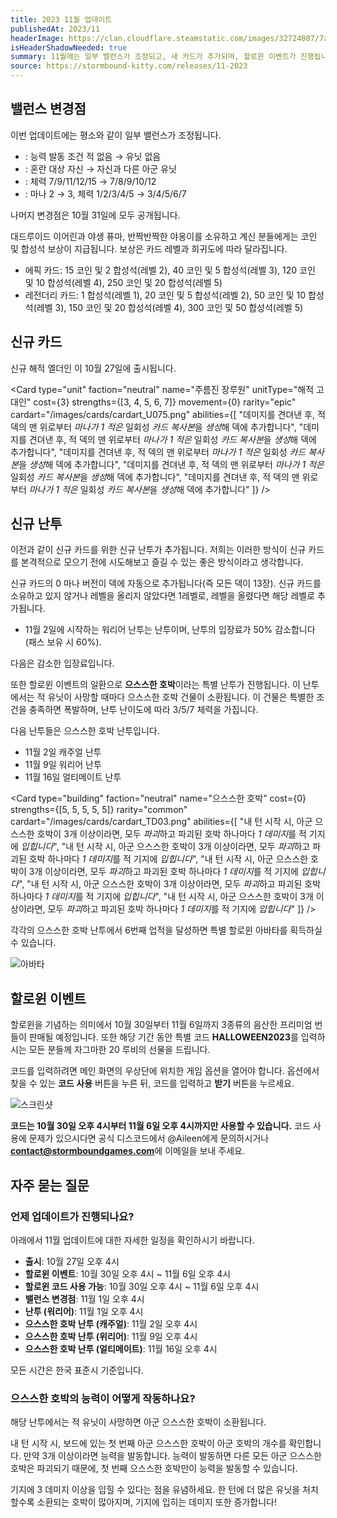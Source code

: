 ```yaml
---
title: 2023 11월 업데이트
publishedAt: 2023/11
headerImage: https://clan.cloudflare.steamstatic.com/images/32724087/7a8e17379d654e2e73f513ca3430c77413642bfa_960x311.png
isHeaderShadowNeeded: true
summary: 11월에는 일부 밸런스가 조정되고, 새 카드가 추가되며, 할로윈 이벤트가 진행됩니다!
source: https://stormbound-kitty.com/releases/11-2023
---
```


<script>
    import Old from "$components/Old.svelte";
    import New from "$components/New.svelte";
    import ImageBlock from "$components/ImageBlock.svelte";
    import FlexibleList from "$components/FlexibleList.svelte";
    import Icon from "$components/Icon.svelte";
    import Card from "$components/Card.svelte";
    import CardLink from "$components/CardLink.svelte";
    import Comment from "$components/Comment.svelte";
    import DiscountedBrawl from "$components/DiscountedBrawl.md";
</script>

## 밸런스 변경점
이번 업데이트에는 평소와 같이 일부 밸런스가 조정됩니다.

  - <CardLink target="야생 퓨마" />: 능력 발동 조건 <Old>적 없음</Old> → <New type="nerf">유닛 없음</New>
  - <CardLink target="반짝반짝 야옹이" />: 혼란 대상 <Old>자신</Old> → <New type="nerf">자신과 다른 아군 유닛</New>
  - <CardLink target="대드루이드 이어린" />: 체력 <Old>7/9/11/12/15</Old> → <New type="nerf">7/8/9/10/12</New>
  - <CardLink target="돌격의 호랑이" />: 마나 <Old>2</Old> → <New type="buff">3</New>, 체력 <Old>1/2/3/4/5</Old> → <New type="buff">3/4/5/6/7</New>

나머지 변경점은 10월 31일에 모두 공개됩니다.

<Comment>

대드루이드 이어린과 야생 퓨마, 반짝반짝한 야옹이를 소유하고 계신 분들에게는 코인 및 합성석 보상이 지급됩니다. 보상은 카드 레벨과 희귀도에 따라 달라집니다.

  - <Icon type="epic" /> 에픽 카드: <Icon type="coin" /> 15 코인 및 <Icon type="stone" /> 2 합성석(레벨 2), <Icon type="coin" /> 40 코인 및 <Icon type="stone" /> 5 합성석(레벨 3), <Icon type="coin" /> 120 코인 및 <Icon type="stone" /> 10 합성석(레벨 4), <Icon type="coin" /> 250 코인 및 <Icon type="stone" /> 20 합성석(레벨 5)
  - <Icon type="legendary" /> 레전더리 카드: <Icon type="stone" /> 1 합성석(레벨 1), <Icon type="coin" /> 20 코인 및 <Icon type="stone" /> 5 합성석(레벨 2), <Icon type="coin" /> 50 코인 및 <Icon type="stone" /> 10 합성석(레벨 3), <Icon type="coin" /> 150 코인 및 <Icon type="stone" /> 20 합성석(레벨 4), <Icon type="coin" /> 300 코인 및 <Icon type="stone" /> 50 합성석(레벨 5)

</Comment>

## 신규 카드
신규 해적 엘더인 <CardLink target="주름진 장루원" />이 10월 27일에 출시됩니다.

<Card type="unit" faction="neutral" name="주름진 장루원" unitType="해적 고대인" cost={3} strengths={[3, 4, 5, 6, 7]} movement={0} rarity="epic" cardart="/images/cards/cardart_U075.png" abilities={[
    "데미지를 견뎌낸 후, 적 덱의 맨 위로부터 *마나가 1 적은* 일회성 *카드 복사본*을 *생성*해 덱에 추가합니다",
    "데미지를 견뎌낸 후, 적 덱의 맨 위로부터 *마나가 1 적은* 일회성 *카드 복사본*을 *생성*해 덱에 추가합니다",
    "데미지를 견뎌낸 후, 적 덱의 맨 위로부터 *마나가 1 적은* 일회성 *카드 복사본*을 *생성*해 덱에 추가합니다",
    "데미지를 견뎌낸 후, 적 덱의 맨 위로부터 *마나가 1 적은* 일회성 *카드 복사본*을 *생성*해 덱에 추가합니다",
    "데미지를 견뎌낸 후, 적 덱의 맨 위로부터 *마나가 1 적은* 일회성 *카드 복사본*을 *생성*해 덱에 추가합니다"
]} />

## 신규 난투
이전과 같이 신규 카드를 위한 신규 난투가 추가됩니다. 저희는 이러한 방식이 신규 카드를 본격적으로 모으기 전에 시도해보고 즐길 수 있는 좋은 방식이라고 생각합니다.

신규 카드의 0 마나 버전이 덱에 자동으로 추가됩니다(즉 모든 덱이 13장). 신규 카드를 소유하고 있지 않거나 레벨을 올리지 않았다면 1레벨로, 레벨을 올렸다면 해당 레벨로 추가됩니다.

  - 11월 2일에 시작하는 워리어 난투는 <CardLink target="주름진 장루원" /> 난투이며, 난투의 입장료가 50% 감소합니다(패스 보유 시 60%).

다음은 감소한 입장료입니다.

<DiscountedBrawl />

<ImageBlock position="right" src="https://cdn.sanity.io/images/5hlpazgd/production/7777bf0a7d2d316bedf1aa9e1438e19bb2024ac2-1125x2436.jpg#screenshot">

또한 할로윈 이벤트의 일환으로 **으스스한 호박**이라는 특별 난투가 진행됩니다. 이 난투에서는 적 유닛이 사망할 때마다 으스스한 호박 건물이 소환됩니다. 이 건물은 특별한 조건을 충족하면 폭발하며, 난투 난이도에 따라 3/5/7 체력을 가집니다.

다음 난투들은 으스스한 호박 난투입니다.

  - 11월 2일 캐주얼 난투
  - 11월 9일 워리어 난투
  - 11월 16일 얼티메이트 난투

</ImageBlock>

<Card type="building" faction="neutral" name="으스스한 호박" cost={0} strengths={[5, 5, 5, 5, 5]} rarity="common" cardart="/images/cards/cardart_TD03.png" abilities={[
    "내 턴 시작 시, 아군 으스스한 호박이 3개 이상이라면, 모두 *파괴*하고 파괴된 호박 하나마다 *1 데미지*를 적 기지에 *입힙니다*",
    "내 턴 시작 시, 아군 으스스한 호박이 3개 이상이라면, 모두 *파괴*하고 파괴된 호박 하나마다 *1 데미지*를 적 기지에 *입힙니다*",
    "내 턴 시작 시, 아군 으스스한 호박이 3개 이상이라면, 모두 *파괴*하고 파괴된 호박 하나마다 *1 데미지*를 적 기지에 *입힙니다*",
    "내 턴 시작 시, 아군 으스스한 호박이 3개 이상이라면, 모두 *파괴*하고 파괴된 호박 하나마다 *1 데미지*를 적 기지에 *입힙니다*",
    "내 턴 시작 시, 아군 으스스한 호박이 3개 이상이라면, 모두 *파괴*하고 파괴된 호박 하나마다 *1 데미지*를 적 기지에 *입힙니다*"
]} />

각각의 으스스한 호박 난투에서 6번째 업적을 달성하면 특별 할로윈 아바타를 획득하실 수 있습니다.

<FlexibleList setFontSizeFixed disableVertical>
    <img alt="아바타" src="https://cdn.sanity.io/images/5hlpazgd/production/2c894cec085b4be1988ebc1234fa23ee85b22b78-1920x810.png#screenshot" />
</FlexibleList>

## 할로윈 이벤트
할로윈을 기념하는 의미에서 10월 30일부터 11월 6일까지 3종류의 음산한 프리미엄 번들이 판매될 예정입니다. 또한 해당 기간 동안 특별 코드 **HALLOWEEN2023**를 입력하시는 모든 분들께 자그마한 <Icon type="ruby" /> 20 루비의 선물을 드립니다.

코드를 입력하려면 메인 화면의 우상단에 위치한 게임 옵션을 열어야 합니다. 옵션에서 찾을 수 있는 **코드 사용** 버튼을 누른 뒤, 코드를 입력하고 **받기** 버튼을 누르세요.

<FlexibleList allowOverflow>
    <img alt="스크린샷" src="https://cdn.sanity.io/images/5hlpazgd/production/782061675a637bde5a5f243153f99e49b82c64e1-1572x1080.png#screenshot" />
</FlexibleList>

**코드는 10월 30일 오후 4시부터 11월 6일 오후 4시까지만 사용할 수 있습니다.** 코드 사용에 문제가 있으시다면 공식 디스코드에서 @Aileen에게 문의하시거나 **contact@stormboundgames.com**에 이메일을 보내 주세요.

## 자주 묻는 질문
### 언제 업데이트가 진행되나요?
아래에서 11월 업데이트에 대한 자세한 일정을 확인하시기 바랍니다.

  - **<CardLink target="주름진 장루원" /> 출시**: 10월 27일 오후 4시
  - **할로윈 이벤트**: 10월 30일 오후 4시 ~ 11월 6일 오후 4시
  - **할로윈 코드 사용 가능**: 10월 30일 오후 4시 ~ 11월 6일 오후 4시
  - **밸런스 변경점**: 11월 1일 오후 4시
  - **<CardLink target="주름진 장루원" /> 난투 (워리어)**: 11월 1일 오후 4시
  - **으스스한 호박 난투 (캐주얼)**: 11월 2일 오후 4시
  - **으스스한 호박 난투 (위리어)**: 11월 9일 오후 4시
  - **으스스한 호박 난투 (얼티메이트)**: 11월 16일 오후 4시

모든 시간은 한국 표준시 기준입니다.

### 으스스한 호박의 능력이 어떻게 작동하나요?
해당 난투에서는 적 유닛이 사망하면 아군 으스스한 호박이 소환됩니다.

내 턴 시작 시, 보드에 있는 첫 번째 아군 으스스한 호박이 아군 호박의 개수를 확인합니다. 만약 3개 이상이라면 능력을 발동합니다. 능력이 발동하면 다른 모든 아군 으스스한 호박은 파괴되기 때문에, 첫 번째 으스스한 호박만이 능력을 발동할 수 있습니다.

기지에 3 데미지 이상을 입힐 수 있다는 점을 유념하세요. 한 턴에 더 많은 유닛을 처치할수록 소환되는 호박이 많아지며, 기지에 입히는 데미지 또한 증가합니다!